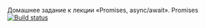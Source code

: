 Домашнее задание к лекции «Promises, async/await». Promises 
[![Build status](https://ci.appveyor.com/api/projects/status/5fygvoofiu900wx8?svg=true)](https://ci.appveyor.com/project/EkaterinaAkhmetzyanova/ajs-hw-3-1-async-promises)